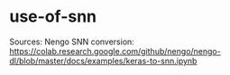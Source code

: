 # use-of-snn

Sources:
Nengo SNN conversion: https://colab.research.google.com/github/nengo/nengo-dl/blob/master/docs/examples/keras-to-snn.ipynb
